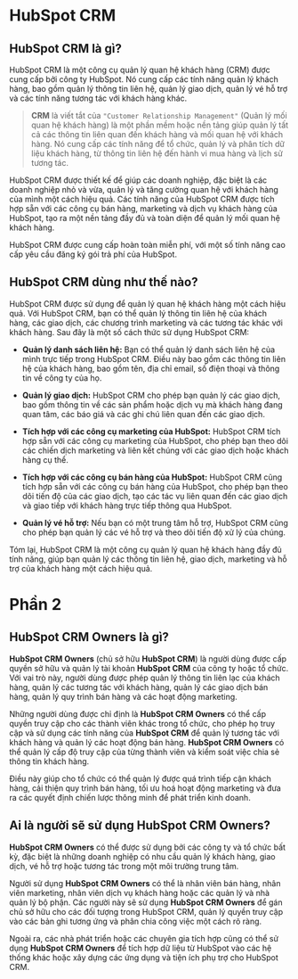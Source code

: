 # **HubSpot CRM**

## **HubSpot CRM là gì?**

HubSpot CRM là một công cụ quản lý quan hệ khách hàng (CRM) được cung cấp bởi công ty HubSpot. Nó cung cấp các tính năng quản lý khách hàng, bao gồm quản lý thông tin liên hệ, quản lý giao dịch, quản lý vé hỗ trợ và các tính năng tương tác với khách hàng khác.

>**CRM** là viết tắt của `"Customer Relationship Management"` (Quản lý mối quan hệ khách hàng) là một phần mềm hoặc nền tảng giúp quản lý tất cả các thông tin liên quan đến khách hàng và mối quan hệ với khách hàng. Nó cung cấp các tính năng để tổ chức, quản lý và phân tích dữ liệu khách hàng, từ thông tin liên hệ đến hành vi mua hàng và lịch sử tương tác.

HubSpot CRM được thiết kế để giúp các doanh nghiệp, đặc biệt là các doanh nghiệp nhỏ và vừa, quản lý và tăng cường quan hệ với khách hàng của mình một cách hiệu quả. Các tính năng của HubSpot CRM được tích hợp sẵn với các công cụ bán hàng, marketing và dịch vụ khách hàng của HubSpot, tạo ra một nền tảng đầy đủ và toàn diện để quản lý mối quan hệ khách hàng.

HubSpot CRM được cung cấp hoàn toàn miễn phí, với một số tính năng cao cấp yêu cầu đăng ký gói trả phí của HubSpot.

## **HubSpot CRM dùng như thế nào?**

HubSpot CRM được sử dụng để quản lý quan hệ khách hàng một cách hiệu quả. Với HubSpot CRM, bạn có thể quản lý thông tin liên hệ của khách hàng, các giao dịch, các chương trình marketing và các tương tác khác với khách hàng. Sau đây là một số cách thức sử dụng HubSpot CRM:

* **Quản lý danh sách liên hệ:** Bạn có thể quản lý danh sách liên hệ của mình trực tiếp trong HubSpot CRM. Điều này bao gồm các thông tin liên hệ của khách hàng, bao gồm tên, địa chỉ email, số điện thoại và thông tin về công ty của họ.

* **Quản lý giao dịch:** HubSpot CRM cho phép bạn quản lý các giao dịch, bao gồm thông tin về các sản phẩm hoặc dịch vụ mà khách hàng đang quan tâm, các báo giá và các ghi chú liên quan đến các giao dịch.

* **Tích hợp với các công cụ marketing của HubSpot:** HubSpot CRM tích hợp sẵn với các công cụ marketing của HubSpot, cho phép bạn theo dõi các chiến dịch marketing và liên kết chúng với các giao dịch hoặc khách hàng cụ thể.

* **Tích hợp với các công cụ bán hàng của HubSpot:** HubSpot CRM cũng tích hợp sẵn với các công cụ bán hàng của HubSpot, cho phép bạn theo dõi tiến độ của các giao dịch, tạo các tác vụ liên quan đến các giao dịch và giao tiếp với khách hàng trực tiếp thông qua HubSpot.

* **Quản lý vé hỗ trợ:** Nếu bạn có một trung tâm hỗ trợ, HubSpot CRM cũng cho phép bạn quản lý các vé hỗ trợ và theo dõi tiến độ xử lý của chúng.

Tóm lại, HubSpot CRM là một công cụ quản lý quan hệ khách hàng đầy đủ tính năng, giúp bạn quản lý các thông tin liên hệ, giao dịch, marketing và hỗ trợ của khách hàng một cách hiệu quả.

**Phần 2**
===

## **HubSpot CRM Owners là gì?**

****HubSpot CRM** Owners** (chủ sở hữu **HubSpot CRM**) là người dùng được cấp quyền sở hữu và quản lý tài khoản ****HubSpot CRM**** của công ty hoặc tổ chức. Với vai trò này, người dùng được phép quản lý thông tin liên lạc của khách hàng, quản lý các tương tác với khách hàng, quản lý các giao dịch bán hàng, quản lý quy trình bán hàng và các hoạt động marketing.

Những người dùng được chỉ định là **HubSpot CRM Owners** có thể cấp quyền truy cập cho các thành viên khác trong tổ chức, cho phép họ truy cập và sử dụng các tính năng của **HubSpot CRM** để quản lý tương tác với khách hàng và quản lý các hoạt động bán hàng. **HubSpot CRM Owners** có thể quản lý cấp độ truy cập của từng thành viên và kiểm soát việc chia sẻ thông tin khách hàng.

Điều này giúp cho tổ chức có thể quản lý được quá trình tiếp cận khách hàng, cải thiện quy trình bán hàng, tối ưu hoá hoạt động marketing và đưa ra các quyết định chiến lược thông minh để phát triển kinh doanh.

## **Ai là người sẽ sử dụng HubSpot CRM Owners?**

**HubSpot CRM Owners** có thể được sử dụng bởi các công ty và tổ chức bất kỳ, đặc biệt là những doanh nghiệp có nhu cầu quản lý khách hàng, giao dịch, vé hỗ trợ hoặc tương tác trong một môi trường trung tâm.

Người sử dụng **HubSpot CRM Owners** có thể là nhân viên bán hàng, nhân viên marketing, nhân viên dịch vụ khách hàng hoặc các quản lý và nhà quản lý bộ phận. Các người này sẽ sử dụng **HubSpot CRM Owners** để gán chủ sở hữu cho các đối tượng trong HubSpot CRM, quản lý quyền truy cập vào các bản ghi tương ứng và phân chia công việc một cách rõ ràng.

Ngoài ra, các nhà phát triển hoặc các chuyên gia tích hợp cũng có thể sử dụng **HubSpot CRM Owners** để tích hợp dữ liệu từ HubSpot vào các hệ thống khác hoặc xây dựng các ứng dụng và tiện ích phụ trợ cho HubSpot CRM.

